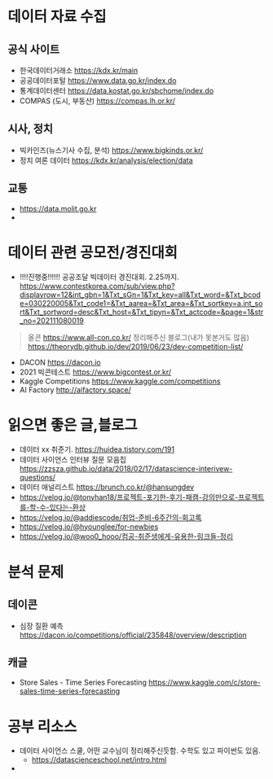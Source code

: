 # 데이터 자료 수집
## 공식 사이트
- 한국데이터거래소 https://kdx.kr/main
- 공공데이터포털 https://www.data.go.kr/index.do
- 통계데이터센터 https://data.kostat.go.kr/sbchome/index.do
- COMPAS (도시, 부동산) https://compas.lh.or.kr/

## 시사, 정치
- 빅카인즈(뉴스기사 수집, 분석) https://www.bigkinds.or.kr/ 
- 정치 여론 데이터 https://kdx.kr/analysis/election/data

## 교통
- https://data.molit.go.kr
- 

# 데이터 관련 공모전/경진대회
- !!!!진행중!!!!!! 공공조달 빅데이터 경진대회. 2.25까지. https://www.contestkorea.com/sub/view.php?displayrow=12&int_gbn=1&Txt_sGn=1&Txt_key=all&Txt_word=&Txt_bcode=030220005&Txt_code1=&Txt_aarea=&Txt_area=&Txt_sortkey=a.int_sort&Txt_sortword=desc&Txt_host=&Txt_tipyn=&Txt_actcode=&page=1&str_no=202111080019


> 올콘 https://www.all-con.co.kr/
> 정리해주신 블로그(내가 못본거도 많음) https://theorydb.github.io/dev/2019/06/23/dev-competition-list/

- DACON https://dacon.io
- 2021 빅콘테스트 https://www.bigcontest.or.kr/
- Kaggle Competitions https://www.kaggle.com/competitions
- AI Factory http://aifactory.space/

# 읽으면 좋은 글,블로그
- 데이터 xx 취준기. https://huidea.tistory.com/191
- 데이터 사이언스 인터뷰 질문 모음집 https://zzsza.github.io/data/2018/02/17/datascience-interivew-questions/
- 데이터 애널리스트 https://brunch.co.kr/@hansungdev
- https://velog.io/@tonyhan18/프로젝트-포기한-후기-패캠-강의만으로-프로젝트를-할-수-있다는-환상
- https://velog.io/@addiescode/취업-준비-6주간의-회고록
- https://velog.io/@hyounglee/for-newbies
- https://velog.io/@woo0_hooo/컴공-취준생에게-유용한-링크들-정리


# 분석 문제
## 데이콘
- 심장 질환 예측 https://dacon.io/competitions/official/235848/overview/description

## 캐글
- Store Sales - Time Series Forecasting https://www.kaggle.com/c/store-sales-time-series-forecasting

# 공부 리소스
- 데이터 사이언스 스쿨, 어떤 교수님이 정리해주신듯함. 수학도 있고 파이썬도 있음.
	- https://datascienceschool.net/intro.html
- 